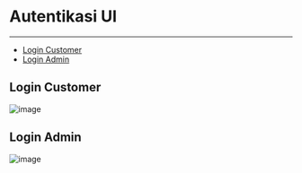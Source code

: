 # Autentikasi UI

---

- [Login Customer](#section-1)
- [Login Admin](#section-2)

<a name="section-1"></a>
## Login Customer

![image](https://github.com/naufal1122/Project_FoodCourt_23/blob/master/public/vendor/binarytorch/larecipe/assets/images/loginUser.png?raw=true)

<a name="section-2"></a>
## Login Admin

![image](https://github.com/naufal1122/Project_FoodCourt_23/blob/master/public/vendor/binarytorch/larecipe/assets/images/loginAdmin.png?raw=true)


